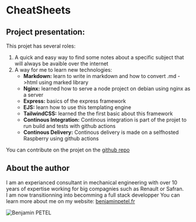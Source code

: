 # CheatSheets

## Project presentation:

This projet has several roles:
1. A quick and easy way to find some notes about a specific subject that will always be avaible over the internet
1. A way for me to learn new technologies:
    - **Markdown:** learn to write in markdown and how to convert .md ->html using marked library
    - **Nginx:** learned how to serve a node project on debian using nginx as a server
    - **Express:** basics of the express framework
    - **EJS:** learn how to use this templating engine
    - **TailwindCSS:** learned the the first basic about this framework
    - **Continous Integration:** Continous integration is part of the projet to run build and tests with github actions
    - **Continous Delivery:** Continous delivery is made on a selfhosted Raspberry using github actions  
  
You can contribute on the projet on the [github repo](https://github.com/Benjamin-PETEL/CheatSheets)

## About the author

I am an experianced consultant in mechanical engineering with over 10 years of expertise working for big compagnies such as Renault or Safran.  
I am now transitionning into becomming a full stack developper
You can learn more about me on my website: [benjaminpetel.fr](https://benjaminpetel.fr)

![Benjamin PETEL](/img/Identite_2021-2.jpg)
